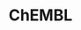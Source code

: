 ---
bigquery: https://console.cloud.google.com/bigquery?p=patents-public-data&d=ebi_chembl&page=dataset
citation: '"The ChEMBL database in 2017." Anna Gaulton, Anne Hersey, Michał Nowotka,
  A Patrícia Bento, Jon Chambers, David Mendez, Prudence Mutowo, Francis Atkinson,
  Louisa J Bellis, Elena Cibrián-Uhalte, Mark Davies, Nathan Dedman, Anneli Karlsson,
  María Paula Magariños, John P Overington, George Papadatos, Ines Smit, Andrew R
  Leach Nucleic acids Research (2017) 45 (Database Issue), D945-D954'
contributors: European Bioinformatics Institute
cost: None
description: ChEMBL Data is a manually curated database of small molecules used in
  drug discovery, including information about existing patented drugs.
documentation: 'schema: https://www.ebi.ac.uk/chembl/db_schema


  '
last_edit: 04/05/2022, 13:50:15
location: https://console.cloud.google.com/marketplace/product/google_patents_public_datasets/chembl
maintained_by: EMBL-EBI, an outstation of European Molecular Biology Laboratory
related_publications: '

  ChEMBL: towards direct deposition of bioassay data.


  Mendez D, Gaulton A, Bento AP, Chambers J, De Veij M, Félix E, Magariños MP, Mosquera
  JF, Mutowo P, Nowotka M, Gordillo-Marañón M, Hunter F, Junco L, Mugumbate G, Rodriguez-Lopez
  M, Atkinson F, Bosc N, Radoux CJ, Segura-Cabrera A, Hersey A, Leach AR.


  — Nucleic Acids Res. 2019; 47(D1):D930-D940. doi: 10.1093/nar/gky1075

  '
schema_fields:
- hba
- assay_desc
- mechanism_comment
- species_group_flag
- previous_company
- published_type
- normal_range_min
- assay_organism
- num_alerts
- sequence_md5sum
- mechanism_of_action
- delist_flag
- first_approval
- src_assay_id
- l1
- assay_type
- relationship
- oc_id
- met_conversion
- bei
- isoform
- active_ingredient
- binding_site_comment
- action_type
- job_id
- level2
- mol_irac_id
- assay_cell_type
- usan_substem
- mesh_id
- biocomp_id
- met_id
- molregno
- updated_by
- patent_expire_date
- warning_country
- enzyme_tid
- year
- assay_strain
- availability_type
- level4
- polymer_flag
- patent_use_code
- definition
- acd_most_bpka
- usan_year
- mol_frac_id
- curated_by
- bao_endpoint
- domain_description
- organism
- std_act_id
- targcomp_id
- stem_class
- black_box_warning
- cell_name
- hrac_code
- target_type
- major_class
- standard_text_value
- nda_type
- targrel_id
- ddd_value
- priority
- last_active
- inorganic_flag
- direct_interaction
- first_page
- homologue
- mecref_id
- mc_tax_id
- mc_target_accession
- who_extra
- value
- mol_hrac_id
- caloha_id
- sequence
- src_short_name
- therapeutic_flag
- idx
- cell_ontology_id
- innovator_company
- atc_code
- domain_type
- molsyn_id
- alert_set_id
- as_id
- assay_tissue
- withdrawn_class
- smid
- l5
- drug_record_id
- variant_id
- name
- usan_stem
- mw_monoisotopic
- mesh_heading
- set_name
- max_phase_for_ind
- bto_id
- active_molregno
- start_position
- alogp
- downgraded
- hrac_class_id
- publication_number
- cell_source_tax_id
- pchembl_value
- level5
- src_compound_id
- molecule_type
- synonyms
- research_stem
- route
- assay_category
- entity_id
- prodrug
- compound_key
- chembl_id
- parameter_type
- go_id
- comp_class_id
- efo_term
- disease_efficacy
- standard_relation
- description
- drugind_id
- normal_range_max
- ass_cls_map_id
- class_level
- l4
- toid
- usan_stem_definition
- warning_type
- patent_no
- journal
- drug_substance_flag
- standard_inchi
- syn_type
- cx_logd
- aspect
- met_comment
- drug_product_flag
- molecular_mechanism
- withdrawn_flag
- l2
- site_name
- upper_value
- db_source
- canonical_smiles
- metabolite_record_id
- title
- comments
- heavy_atoms
- parent_go_id
- activity_id
- prediction_method
- aidx
- type
- l8
- substrate_record_id
- data_validity_comment
- activity_comment
- parameter_value
- cl_lincs_id
- entity_type
- level3
- dosage_form
- prod_pat_id
- clo_id
- natural_product
- frac_class_id
- assay_class_id
- ro3_pass
- parent_molregno
- tid_fixed
- parent_type
- db_version
- units
- site_residues
- strength
- smarts
- chirality
- source_domain_id
- max_phase
- level4_description
- domain_name
- mc_organism
- ref_id
- creation_date
- record_id
- stem
- mw_freebase
- relation
- first_in_class
- relationship_desc
- uberon_id
- target_desc
- volume
- protein_class_synonym
- comp_go_id
- warning_year
- l6
- ad_type
- stat
- confidence_score
- mec_id
- sitecomp_id
- withdrawn_country
- ridx
- cidx
- cpd_str_alert_id
- warning_description
- warnref_id
- alert_name
- log_id
- version
- predbind_id
- warning_id
- oral
- component_type
- compd_id
- level2_description
- irac_class_id
- ddd_units
- published_units
- withdrawn_reason
- target_mapping
- short_name
- source
- standard_units
- component_synonym
- bao_format
- chebi_par_id
- cx_logp
- topical
- published_relation
- acd_logd
- issue
- alert_id
- hbd_lipinski
- mc_target_name
- doi
- res_stem_id
- src_description
- rgid
- accession
- last_page
- irac_code
- product_id
- ddd_admr
- warning_class
- result_flag
- helm_notation
- domain_id
- submission_date
- mc_target_type
- pubmed_id
- src_id
- annotation
- doc_id
- ddd_comment
- assay_source
- full_molformula
- tid
- ddd_id
- frac_code
- protclasssyn_id
- tissue_id
- level3_description
- rtb
- standard_flag
- company
- related_tid
- updated_on
- ap_id
- status
- abstract
- confidence
- ingredient
- selectivity_comment
- level1_description
- dosed_ingredient
- published_value
- standard_inchi_key
- formulation_id
- trade_name
- activity_count
- cell_source_organism
- qudt_units
- num_lipinski_ro5_violations
- orig_description
- ref_url
- assay_tax_id
- parent_id
- cell_id
- component_id
- indref_id
- mutation
- applicant_full_name
- l3
- hba_lipinski
- acd_logp
- label
- molecular_species
- cell_description
- potential_duplicate
- protein_class_desc
- l7
- cx_most_bpka
- approval_date
- num_ro5_violations
- path
- psa
- uo_units
- compound_name
- co_stem_id
- hbd
- assay_test_type
- structure_type
- usan_stem_id
- ref_type
- pathway_key
- efo_id
- molfile
- country
- text_value
- full_mwt
- withdrawn_year
- assay_param_id
- class_type
- compsyn_id
- standard_type
- end_position
- parenteral
- level1
- doc_type
- qed_weighted
- assay_subcellular_fraction
- enzyme_name
- tbl
- protein_class_id
- cx_most_apka
- cell_source_tissue
- subgroup
- metref_id
- who_name
- acd_most_apka
- mol_atc_id
- indication_class
- standard_value
- tax_id
- actsm_id
- lle
- bao_id
- curation_comment
- relationship_type
- aromatic_rings
- site_id
- cellosaurus_id
- le
- authors
- pref_name
- standard_upper_value
- pathway_id
- patent_id
- assay_id
- sei
shortname: chembl
tags:
- biotechnology
- health
- chemical
- bioinformatics
- medical
terms_of_use: CC BY-SA 3.0
title: ChEMBL
uuid: e232a192-965c-4ec9-904c-155b6dfe56c5
---